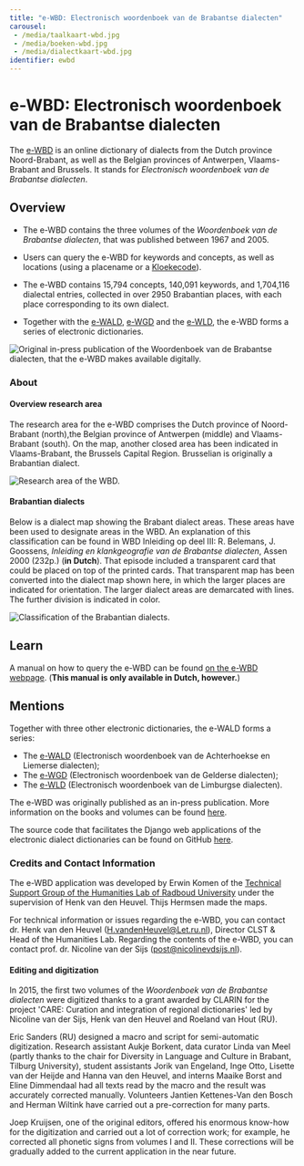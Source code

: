 ```yaml
---
title: "e-WBD: Electronisch woordenboek van de Brabantse dialecten"
carousel:
 - /media/taalkaart-wbd.jpg
 - /media/boeken-wbd.jpg
 - /media/dialectkaart-wbd.jpg
identifier: ewbd
---
```


# e-WBD: Electronisch woordenboek van de Brabantse dialecten

The [e-WBD](https://e-wbd.nl/) is an online dictionary of dialects from the Dutch province Noord-Brabant, as well as the Belgian provinces of Antwerpen, Vlaams-Brabant and Brussels. It stands for *Electronisch woordenboek van de Brabantse dialecten*.

## Overview

* The e-WBD contains the three volumes of the *Woordenboek van de Brabantse dialecten*, that was published between 1967 and 2005.

* Users can query the e-WBD for keywords and concepts, as well as locations (using a placename or a [Kloekecode](https://kloeke.meertens.knaw.nl/)).

* The e-WBD contains 15,794 concepts, 140,091 keywords, and 1,704,116 dialectal entries, collected in over 2950 Brabantian places, with each place corresponding to its own dialect.

* Together with the [e-WALD](https://www.ineo.tools/resources/ewald), [e-WGD](https://www.ineo.tools/resources/ewgd) and the [e-WLD](https://www.ineo.tools/resources/ewld), the e-WBD forms a series of electronic dictionaries.

![Original in-press publication of the *Woordenboek van de Brabantse dialecten*, that the e-WBD makes available digitally.](./../media/boeken-wbd.jpg)

### About

#### Overview research area
The research area for the e-WBD comprises the Dutch province of Noord-Brabant (north),the Belgian province of Antwerpen (middle) and Vlaams-Brabant (south). On the map, another closed area has been indicated in Vlaams-Brabant, the Brussels Capital Region. Brusselian is originally a Brabantian dialect.

![Research area of the WBD.](./../media/taalkaart-wbd.jpg)

#### Brabantian dialects
Below is a dialect map showing the Brabant dialect areas. These areas have been used to designate areas in the WBD. An explanation of this classification can be found in WBD Inleiding op deel III: R. Belemans, J. Goossens, *Inleiding en klankgeografie van de Brabantse dialecten*, Assen 2000 (232p.) (**in Dutch**). That episode included a transparent card that could be placed on top of the printed cards. That transparent map has been converted into the dialect map shown here, in which the larger places are indicated for orientation. The larger dialect areas are demarcated with lines. The further division is indicated in color.

![Classification of the Brabantian dialects.](./../media/dialectkaart-wbd.jpg)



## Learn

A manual on how to query the e-WBD can be found [on the e-WBD webpage](https://e-wbd.nl/guide). (**This manual is only available in Dutch, however.**)

## Mentions

Together with three other electronic dictionaries, the e-WALD forms a series:
* The [e-WALD](https://www.ineo.tools/resources/ewbd) (Electronisch woordenboek van de Achterhoekse en Liemerse dialecten);
* The [e-WGD](https://www.ineo.tools/resources/ewgd) (Electronisch woordenboek van de Gelderse dialecten);
* The [e-WLD](https://www.ineo.tools/resources/ewld) (Electronisch woordenboek van de Limburgse dialecten).

The e-WBD was originally published as an in-press publication. More information on the books and volumes can be found [here](https://www.dialectloket.be/woord/woordenboek-van-de-brabantse-dialecten/).

The source code that facilitates the Django web applications of the electronic dialect dictionaries can be found on GitHub [here](https://github.com/ErwinKomen/RU-Wnd).

### Credits and Contact Information

The e-WBD application was developed by Erwin Komen of the [Technical Support Group of the Humanities Lab of Radboud University](https://www.ru.nl/facultyofarts/research/humanities-lab/our-labs/) under the supervision of Henk van den Heuvel. Thijs Hermsen made the maps.

For technical information or issues regarding the e-WBD, you can contact dr. Henk van den Heuvel (H.vandenHeuvel@Let.ru.nl), Director CLST & Head of the Humanities Lab.
Regarding the contents of the e-WBD, you can contact prof. dr. Nicoline van der Sijs (post@nicolinevdsijs.nl).

#### Editing and digitization
In 2015, the first two volumes of the *Woordenboek van de Brabantse dialecten* were digitized thanks to a grant awarded by CLARIN for the project 'CARE: Curation and integration of regional dictionaries' led by Nicoline van der Sijs, Henk van den Heuvel and Roeland van Hout (RU).

Eric Sanders (RU) designed a macro and script for semi-automatic digitization. Research assistant Aukje Borkent, data curator Linda van Meel (partly thanks to the chair for Diversity in Language and Culture in Brabant, Tilburg University), student assistants Jorik van Engeland, Inge Otto, Lisette van der Heijde and Hanna van den Heuvel, and interns Maaike Borst and Eline Dimmendaal had all texts read by the macro and the result was accurately corrected manually. Volunteers Jantien Kettenes-Van den Bosch and Herman Wiltink have carried out a pre-correction for many parts.

Joep Kruijsen, one of the original editors, offered his enormous know-how for the digitization and carried out a lot of correction work; for example, he corrected all phonetic signs from volumes I and II. These corrections will be gradually added to the current application in the near future.

